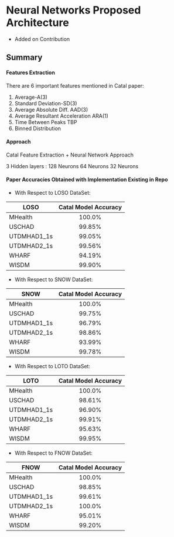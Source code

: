 # Neural Networks Proposed Architecture 
- Added on Contribution

## Summary
  
#### Features Extraction
There are 6 important features mentioned in Catal paper:
1. Average-A(3)
2. Standard Deviation-SD(3)
3. Average Absolute Diff. AAD(3)
4. Average Resultant Acceleration ARA(1)
5. Time Between Peaks TBP
6. Binned Distribution

#### Approach
Catal Feature Extraction + Neural Network Approach

3 Hidden layers :
128 Neurons
64 Neurons
32 Neurons

#### Paper Accuracies Obtained with Implementation Existing in Repo
- With Respect to LOSO DataSet:

| LOSO          | Catal Model Accuracy | 
| ------------- |:--------------------:| 
| MHealth       | 100.0%               |
| USCHAD        | 99.85%               | 
| UTDMHAD1_1s   | 99.05%               |
| UTDMHAD2_1s   | 99.56%               |
| WHARF         | 94.19%               | 
| WISDM         | 99.90%               |

- With Respect to SNOW DataSet:

| SNOW          | Catal Model Accuracy | 
| ------------- |:--------------------:| 
| MHealth       | 100.0%               |
| USCHAD        | 99.75%               | 
| UTDMHAD1_1s   | 96.79%               |
| UTDMHAD2_1s   | 98.86%               |
| WHARF         | 93.99%               | 
| WISDM         | 99.78%               |
 
- With Respect to LOTO DataSet:

| LOTO          | Catal Model Accuracy | 
| ------------- |:--------------------:| 
| MHealth       | 100.0%               |
| USCHAD        | 98.61%               | 
| UTDMHAD1_1s   | 96.90%               |
| UTDMHAD2_1s   | 99.91%               |
| WHARF         | 95.63%               | 
| WISDM         | 99.95%               |

- With Respect to FNOW DataSet:

| FNOW          | Catal Model Accuracy | 
| ------------- |:--------------------:| 
| MHealth       | 100.0%               |
| USCHAD        | 98.85%               | 
| UTDMHAD1_1s   | 99.61%               |
| UTDMHAD2_1s   | 100.0%               |
| WHARF         | 95.01%               | 
| WISDM         | 99.20%               |

